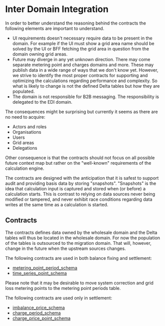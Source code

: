 # Inter Domain Integration

In order to better understand the reasoning behind the contracts the following elements are important to understand.

- UI requirements doesn't necessary require data to be present in the domain. For example if the UI must show a grid area name
should be solved by the UI or BFF fetching the grid area in question from the domain owning grid areas.
- Future may diverge in any yet unknown direction. There may come separate metering point and charges domains and more.
These may publish data in a wide range of ways that we don't know yet. However, we strive to identify the most proper
contracts for supporting and optimizing the calculations regarding performance and complexity. So what is likely to
change is not the defined Delta tables but _how_ they are populated.
- The domain is not responsible for B2B messaging. The responsibility is
delegated to the EDI domain.

The consequences might be surprising but currently it seems as there are no
need to acquire:

- Actors and roles
- Organisations
- Users
- Grid areas
- Delegations

Other consequence is that the contracts should not focus on all possible future context map but rather on the "well-known" requirements of the calculation engine.

The contracts are designed with the anticipation that it is safest to support audit and providing basis data by storing "snapshots". "Snapshots" is the idea that calculation input is captured and stored when (or before) a calculation starts. This is contrast to relying on data sources never being modified or tampered, and never exhibit race conditions regarding data writes at the same time as a calculation is started.

## Contracts

The contracts defines data owned by the wholesale domain and the Delta tables will thus be located in the wholesale domain.
For now the population of the tables is outsourced to the migration domain. That will, however, change in the future
when the upstream sources changes.

The following contracts are used in both balance fixing and settlement:

- [metering_point_period_schema](metering-point-period-schema.py)
- [time_series_point_schema](time-series-point-schema.py)

Please note that it may be desirable to move system correction and grid loss metering points to the metering point periods table.

The following contracts are used only in settlement:

- [imbalance_price_schema](imbalance-price-schema.py)
- [charge_period_schema](charge-link-period-schema.py)
- [charge_price_point_schema](charge-price-point-schema.py)
